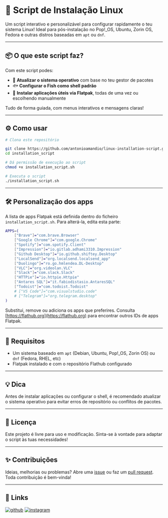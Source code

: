 # 🚀 Script de Instalação Linux

Um script interativo e personalizável para configurar rapidamente o teu sistema Linux! Ideal para pós-instalação no Pop!_OS, Ubuntu, Zorin OS, Fedora e outras distros baseadas em `apt` ou `dnf`.

---

## 📦 O que este script faz?

Com este script podes:

- 🔄 **Atualizar o sistema operativo** com base no teu gestor de pacotes
- 🐟 **Configurar o Fish como shell padrão**
- 🧰 **Instalar aplicações úteis via Flatpak**, todas de uma vez ou escolhendo manualmente

Tudo de forma guiada, com menus interativos e mensagens claras!

---

## ⚙️ Como usar

```bash
# Clona este repositório

git clone https://github.com/antonioamandio/linux-installation-script.git
cd installation_script

# Dá permissão de execução ao script
chmod +x installation_script.sh

# Executa o script
./installation_script.sh
```

---

## 🛠️ Personalização dos apps

A lista de apps Flatpak está definida dentro do ficheiro `installation_script.sh`. Para alterá-la, edita esta parte:

```bash
APPS=(
    ["Brave"]="com.brave.Browser"
    ["Google Chrome"]="com.google.Chrome"
    ["Spotify"]="com.spotify.Client"
    ["Impression"]="io.gitlab.adhami3310.Impression"
    ["Github Desktop"]="io.github.shiftey.Desktop"
    ["LocalSend"]="org.localsend.localsend_app"
    ["Duolingo"]="ro.go.hmlendea.DL-Desktop"
    ["VLC"]="org.videolan.VLC"
    ["Slack"]="com.slack.Slack"
    ["HTTPie"]="io.httpie.Httpie"
    ["Antares SQL"]="it.fabiodistasio.AntaresSQL"
    ["Todoist"]="com.todoist.Todoist"
    # ["VS Code"]="com.visualstudio.code"
    # ["Telegram"]="org.telegram.desktop"
)
```
Substitui, remove ou adiciona os apps que preferires.
Consulta [https://flathub.org](https://flathub.org) para encontrar outros IDs de apps Flatpak.

---

## 🧪 Requisitos

- Um sistema baseado em `apt` (Debian, Ubuntu, Pop!_OS, Zorin OS) ou `dnf` (Fedora, RHEL, etc)
- Flatpak instalado e com o repositório Flathub configurado

---

## 💡 Dica

Antes de instalar aplicações ou configurar o shell, é recomendado atualizar o sistema operativo para evitar erros de repositório ou conflitos de pacotes.

---

## 📝 Licença

Este projeto é livre para uso e modificação.
Sinta-se à vontade para adaptar o script às tuas necessidades!

---

## ✨ Contribuições

Ideias, melhorias ou problemas?
Abre uma [issue](https://github.com/antonioamandio/linux-installation-script/issues) ou faz um [pull request](https://github.com/antonioamandio/linux-installation-script/pulls). Toda contribuição é bem-vinda!

---

## 🔗 Links

[![github](https://img.shields.io/badge/github-000?style=for-the-badge&logo=ko-fi&logoColor=white)](https://github.com/antonioamandio)
[![instagram](https://img.shields.io/badge/instagram-darkred?style=for-the-badge&logo=instagram&logoColor=white)](https://www.instagram.com/antonio__amandio/)
